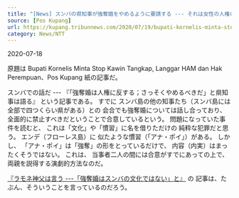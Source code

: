 ```yaml
---
title: "[News] スンバの県知事が強奪婚をやめるように要請する --- それは女性の人権の侵犯だ（ポス・クパン紙） "
source: [Pos Kupang]
url: https://kupang.tribunnews.com/2020/07/19/bupati-kornelis-minta-stop-kawin-tangkap-langgar-ham-dan-hak-perempuan
category: News/NTT
---
```


2020-07-18

 原題は Bupati Kornelis Minta Stop Kawin Tangkap, Langgar HAM dan Hak Perempuan、Pos Kupang 紙の記事だ。

 スンバでの話だ ---
『「強奪婚は人権に反する；さっそくやめるべきだ」と県知事は語る』
という記事である。
すでに
スンバ島の他の知事たち（スンバ島には全部で四つくらい県がある）との
会合でも強奪婚については話し合っており、
全面的に禁止すべきだということで合意しているという。
問題になっていた事件を読むと、
これは「文化」や「慣習」に名を借りただけの
純粋な犯罪だと思う。
エンデ（フローレス島）に
似たような慣習（「アナ・ポイ」）がある。
しかし、
「アナ・ポイ」は「強奪」の形をとっているだけで、
内容（内実）はまったくそうではない。
これは、
当事者二人の間には合意がすでにあっての上で、
両親を説得する演劇的方法なのだ。

 [『ラモネ神父は言う ---「強奪婚はスンバの文化ではない」と』](https://kupang.tribunnews.com/2020/07/19/pater-robert-ramone-kawin-tangkap-bukan-budaya-sumba) の
記事は、たぶん、そういうことを言っているのだろう。

